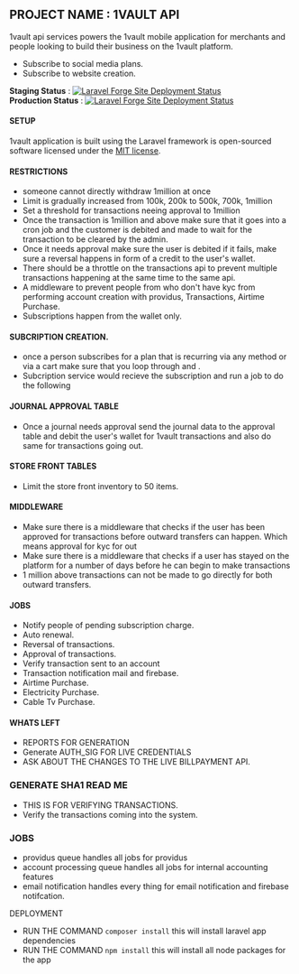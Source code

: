 
## PROJECT NAME :  1VAULT API
1vault api services powers the 1vault mobile application for merchants and people looking to build their business on the 1vault platform.

- Subscribe to social media plans.
- Subscribe to website creation.

**Staging Status** : [![Laravel Forge Site Deployment Status](https://img.shields.io/endpoint?url=https%3A%2F%2Fforge.laravel.com%2Fsite-badges%2F8d115b1d-522f-4917-b90c-8a5af5fea076%3Fdate%3D1%26commit%3D1&style=plastic)](https://forge.laravel.com/servers/734550/sites/2162422)<br/>
**Production Status** :  [![Laravel Forge Site Deployment Status](https://img.shields.io/endpoint?url=https%3A%2F%2Fforge.laravel.com%2Fsite-badges%2Fdabc5087-bee3-4791-8a82-63c6f72dd49f%3Fdate%3D1%26commit%3D1&style=plastic)](https://forge.laravel.com/servers/762121/sites/2259041)

#### SETUP
1vault application is built using the Laravel framework is open-sourced software licensed under the [MIT license](https://opensource.org/licenses/MIT).
#### RESTRICTIONS
* someone cannot directly withdraw 1million at once
* Limit is gradually increased from 100k, 200k to 500k, 700k, 1million
* Set a threshold for transactions neeing approval to 1million 
* Once the transaction is 1million and above make sure that it goes into a cron job and the customer is debited and made to wait for the transaction to be cleared by the admin.
* Once it needs approval make sure the user is debited if it fails, make sure a reversal happens in form of a credit to the user's wallet.
* There should be a throttle on the transactions api to prevent multiple transactions happening at the same time to the same api.
* A middleware to prevent people from who don't have kyc from performing account creation with providus, Transactions, Airtime Purchase.
* Subscriptions happen from the wallet only.
#### SUBCRIPTION CREATION.
* once a person subscribes for a plan that is recurring via any method or via a cart make sure that you loop through and .
* Subcription service would recieve the subscription and run a job to do the following
#### JOURNAL APPROVAL TABLE
* Once a journal needs approval send the journal data to the approval table and debit the user's wallet for 1vault transactions and also do same for transactions going out.
#### STORE FRONT TABLES
* Limit the store front inventory to 50 items.
#### MIDDLEWARE 
* Make sure there is a middleware that checks if the user has been approved for transactions before outward transfers can happen. Which means approval for kyc for out
* Make sure there is a middleware that checks if a user has stayed on the platform for a number of days before he can begin to make transactions
* 1 million above transactions can not be made to go directly for both outward transfers.
#### JOBS
* Notify people of pending subscription charge.
* Auto renewal.
* Reversal of transactions.
* Approval of transactions.
* Verify transaction sent to an account
* Transaction notification mail and firebase.
* Airtime Purchase. 
* Electricity Purchase.
* Cable Tv Purchase.

#### WHATS LEFT
* REPORTS FOR GENERATION
* Generate AUTH_SIG FOR LIVE CREDENTIALS
* ASK ABOUT THE CHANGES TO THE LIVE BILLPAYMENT API.


### GENERATE SHA1 READ ME 
* THIS IS FOR VERIFYING TRANSACTIONS.
* Verify the transactions coming into the system.


### JOBS
* providus queue handles all jobs for providus
* account processing queue handles all jobs for internal accounting features
* email notification handles every thing for email notification and firebase notifcation.

DEPLOYMENT
* RUN THE COMMAND  `composer install` this will install laravel app dependencies
* RUN THE COMMAND `npm install` this will install all node packages for the app
